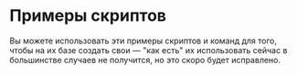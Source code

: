 # Примеры скриптов

Вы можете использовать эти примеры скриптов и команд для того, чтобы на их базе создать свои — "как есть" их использовать сейчас в большинстве случаев не получится, но это скоро будет исправлено.
